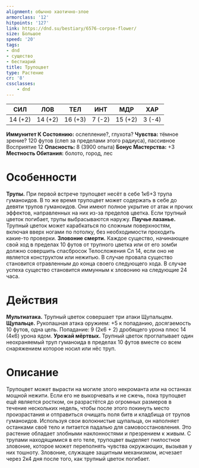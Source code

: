 ```yaml
---
alignment: обычно хаотично-злое
armorclass: '12'
hitpoints: '127'
link: https://dnd.su/bestiary/6576-corpse-flower/
size: Большое
speed: '20'
tags:
- dnd
- существо
- бестиарий
title: Трупоцвет
type: Растение
cr: '8'
cssclasses:
    - dnd
---
```



| СИЛ | ЛОВ | ТЕЛ | ИНТ | МДР | ХАР |
|---|---|---|---|---|---|
| 14 (+2) | 14 (+2) | 16 (+3) | 7 (-2) | 15 (+2) | 3 (-4) |
**Иммунитет К Состоянию:** ослепление?, глухота?
**Чувства:** тёмное зрение? 120 футов (слеп за пределами этого радиуса), пассивное Восприятие 12
**Опасность:** 8 (3900 опыта)
**Бонус Мастерства:** +3
**Местность Обитания:** болото, город, лес


# Особенности
**Трупы.** При первой встрече трупоцвет несёт в себе 1к6+3 трупа гуманоидов. В то же время трупоцвет может содержать в себе до девяти трупов гуманоидов. Они имеют полное укрытие от атак и прочих эффектов, направленных на них из-за пределов цветка. Если трупный цветок погибает, трупы выбрасываются наружу.
**Паучье лазанье.** Трупный цветок может карабкаться по сложным поверхностям, включая вверх ногами по потолку, без необходимости проходить какие-то проверки.
**Зловоние смерти.** Каждое существо, начинающее свой ход в пределах 10 футов от трупного цветка или от его зомби должно совершить спасбросок Телосложения Сл 14, если оно не является конструктом или нежитью. В случае провала существо становится отравленным до конца своего следующего хода. В случае успеха существо становится иммунным к зловонию на следующие 24 часа.


# Действия
**Мультиатака.** Трупный цветок совершает три атаки Щупальцем.
**Щупальце.** Рукопашная атака оружием: +5 к попаданию, досягаемость 10 футов, одна цель. Попадание: 9 (2к6 + 2) дробящего урона плюс 14 (4к6) урона ядом.
**Урожай мёртвых.** Трупный цветок проглатывает один неохраняемый труп гуманоида в пределах 10 футов вместе со всем снаряжением которое носил или нёс труп.


# Описание
Трупоцвет может вырасти на могиле злого некроманта или на останках мощной нежити. Если его не выкорчевать и не сжечь, пока трупоцвет ещё является ростком, он разрастётся до огромных размеров в течение нескольких недель, чтобы после этого покинуть место произрастания и отправиться очищать поля битв и кладбища от трупов гуманоидов. Используя свои волокнистые щупальца, он наполняет останками своё тело и питается падалью для самовосстановления. Это растение обладает злобными наклонностями и презрением к живым. С трупами находящимися в его теле, трупоцвет выделяет гнилостное зловоние, которое может переполнять чувства окружающих, вызывая у них тошноту. Зловоние, служащее защитным механизмом, исчезает через 2к4 дня после того, как трупный цветок погибает.